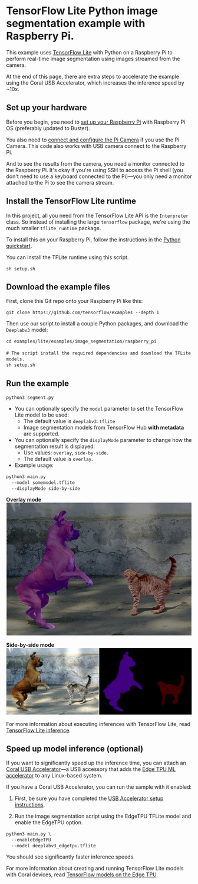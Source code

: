 # TensorFlow Lite Python image segmentation example with Raspberry Pi.

This example uses [TensorFlow Lite](https://tensorflow.org/lite) with Python on
a Raspberry Pi to perform real-time image segmentation using images streamed
from the camera.

At the end of this page, there are extra steps to accelerate the example using
the Coral USB Accelerator, which increases the inference speed by ~10x.

## Set up your hardware

Before you begin, you need to
[set up your Raspberry Pi](https://projects.raspberrypi.org/en/projects/raspberry-pi-setting-up)
with Raspberry Pi OS (preferably updated to Buster).

You also need to
[connect and configure the Pi Camera](https://www.raspberrypi.org/documentation/configuration/camera.md)
if you use the Pi Camera. This code also works with USB camera connect to the
Raspberry Pi.

And to see the results from the camera, you need a monitor connected to the
Raspberry Pi. It's okay if you're using SSH to access the Pi shell (you don't
need to use a keyboard connected to the Pi)—you only need a monitor attached to
the Pi to see the camera stream.

## Install the TensorFlow Lite runtime

In this project, all you need from the TensorFlow Lite API is the `Interpreter`
class. So instead of installing the large `tensorflow` package, we're using the
much smaller `tflite_runtime` package.

To install this on your Raspberry Pi, follow the instructions in the
[Python quickstart](https://www.tensorflow.org/lite/guide/python#install_tensorflow_lite_for_python).

You can install the TFLite runtime using this script.

```
sh setup.sh
```

## Download the example files

First, clone this Git repo onto your Raspberry Pi like this:

```
git clone https://github.com/tensorflow/examples --depth 1
```

Then use our script to install a couple Python packages, and download the
`Deeplabv3` model:

```
cd examples/lite/examples/image_segmentation/raspberry_pi

# The script install the required dependencies and download the TFLite models.
sh setup.sh
```

## Run the example

```
python3 segment.py
```

*   You can optionally specify the `model` parameter to set the TensorFlow Lite
    model to be used:
    *   The default value is `deeplabv3.tflite`
    *   Image segmentation models from TensorFlow Hub **with metadata** are
        supported.
*   You can optionally specify the `displayMode` parameter to change how the
    segmentation result is displayed:
    *   Use values: `overlay`, `side-by-side`.
    *   The default value is `overlay`.
*   Example usage:

```
python3 main.py
  --model somemodel.tflite
  --displayMode side-by-side
```

**Overlay mode** ![Overlay Image](overlay_mode.png)

**Side-by-side mode** ![Side-by-side Image](sidebyside_mode.png)

For more information about executing inferences with TensorFlow Lite, read
[TensorFlow Lite inference](https://www.tensorflow.org/lite/guide/inference).

## Speed up model inference (optional)

If you want to significantly speed up the inference time, you can attach an
[Coral USB Accelerator](https://coral.withgoogle.com/products/accelerator)—a USB
accessory that adds the
[Edge TPU ML accelerator](https://coral.withgoogle.com/docs/edgetpu/faq/) to any
Linux-based system.

If you have a Coral USB Accelerator, you can run the sample with it enabled:

1.  First, be sure you have completed the
    [USB Accelerator setup instructions](https://coral.withgoogle.com/docs/accelerator/get-started/).

2.  Run the image segmentation script using the EdgeTPU TFLite model and enable
    the EdgeTPU option.

```
python3 main.py \
  --enableEdgeTPU
  --model deeplabv3_edgetpu.tflite
```

You should see significantly faster inference speeds.

For more information about creating and running TensorFlow Lite models with
Coral devices, read
[TensorFlow models on the Edge TPU](https://coral.withgoogle.com/docs/edgetpu/models-intro/).
